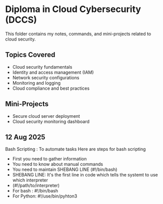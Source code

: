 # Diploma in Cloud Cybersecurity (DCCS)

This folder contains my notes, commands, and mini-projects related to cloud security.

## Topics Covered
- Cloud security fundamentals
- Identity and access management (IAM)
- Network security configurations
- Monitoring and logging
- Cloud compliance and best practices

## Mini-Projects
- Secure cloud server deployment
- Cloud security monitoring dashboard

## 12 Aug 2025

Bash Scripting : To automate tasks
Here are steps for bash scripting
- First you need to gather information
- You need to know about manual commands
- You need to maintain SHEBANG LINE (#!/bin/bash)
- SHEBANG LINE: It's the first line in code which tells the systemt to use which interpreter
- (#!/path/to/interpreter)
 - For bash : #!/bin/bash
 - For Python: #!/use/bin/pyhton3

